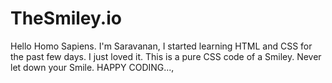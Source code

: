 # TheSmiley.io
Hello Homo Sapiens. I'm Saravanan, I started learning HTML and CSS for the past few days. I just loved it. This is a pure CSS code of a Smiley. Never let down your Smile.
HAPPY CODING...,
